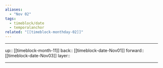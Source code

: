 ```yaml
---
aliases:
  - "Nov 02"
tags:
  - timeblock/date
  - temporalanchor
related: "[[timeblock-monthday-02]]"
---
```




***

up:: [[timeblock-month-11]]
back:: [[timeblock-date-Nov01]]
forward:: [[timeblock-date-Nov03]]
layer:: 

***

